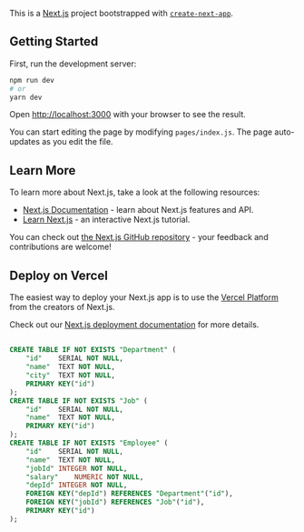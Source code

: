 This is a [Next.js](https://nextjs.org/) project bootstrapped with [`create-next-app`](https://github.com/vercel/next.js/tree/canary/packages/create-next-app).

## Getting Started

First, run the development server:

```bash
npm run dev
# or
yarn dev
```

Open [http://localhost:3000](http://localhost:3000) with your browser to see the result.

You can start editing the page by modifying `pages/index.js`. The page auto-updates as you edit the file.

## Learn More

To learn more about Next.js, take a look at the following resources:

- [Next.js Documentation](https://nextjs.org/docs) - learn about Next.js features and API.
- [Learn Next.js](https://nextjs.org/learn) - an interactive Next.js tutorial.

You can check out [the Next.js GitHub repository](https://github.com/vercel/next.js/) - your feedback and contributions are welcome!

## Deploy on Vercel

The easiest way to deploy your Next.js app is to use the [Vercel Platform](https://vercel.com/import?utm_medium=default-template&filter=next.js&utm_source=create-next-app&utm_campaign=create-next-app-readme) from the creators of Next.js.

Check out our [Next.js deployment documentation](https://nextjs.org/docs/deployment) for more details.

## 

```sql
CREATE TABLE IF NOT EXISTS "Department" (
	"id"	SERIAL NOT NULL,
	"name"	TEXT NOT NULL,
	"city"	TEXT NOT NULL,
	PRIMARY KEY("id")
);
CREATE TABLE IF NOT EXISTS "Job" (
	"id"	SERIAL NOT NULL,
	"name"	TEXT NOT NULL,
	PRIMARY KEY("id")
);
CREATE TABLE IF NOT EXISTS "Employee" (
	"id"	SERIAL NOT NULL,
	"name"	TEXT NOT NULL,
	"jobId"	INTEGER NOT NULL,
	"salary"	NUMERIC NOT NULL,
	"depId"	INTEGER NOT NULL,
	FOREIGN KEY("depId") REFERENCES "Department"("id"),
	FOREIGN KEY("jobId") REFERENCES "Job"("id"),
	PRIMARY KEY("id")
);
```